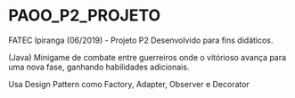 # PAOO_P2_PROJETO
FATEC Ipiranga (06/2019) - Projeto P2 Desenvolvido para fins didáticos.

(Java) Minigame de combate entre guerreiros onde o vitórioso avança para uma nova fase, ganhando habilidades adicionais.

Usa Design Pattern como Factory, Adapter, Observer e Decorator
